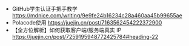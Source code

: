 - GitHub学生认证手把手教学
https://mdnice.com/writing/9e9fe24b16234c28a460aa45b99655ae
- Polacode使用
https://juejin.cn/post/7163562454222372900
- 【全方位解析】如何获取客户端/服务端真实 IP
https://juejin.cn/post/7259195948772425784#heading-22
